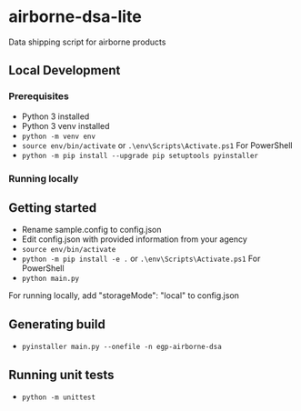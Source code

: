 # airborne-dsa-lite

Data shipping script for airborne products

## Local Development

### Prerequisites

- Python 3 installed
- Python 3 venv installed
- `python -m venv env`
- `source env/bin/activate` or `.\env\Scripts\Activate.ps1` For PowerShell
- `python -m pip install --upgrade pip setuptools pyinstaller`

### Running locally

## Getting started

- Rename sample.config to config.json
- Edit config.json with provided information from your agency
- `source env/bin/activate`
- `python -m pip install -e .` or `.\env\Scripts\Activate.ps1` For PowerShell
- `python main.py`

For running locally, add "storageMode": "local" to config.json

## Generating build

- `pyinstaller main.py --onefile -n egp-airborne-dsa`

## Running unit tests

- `python -m unittest`
